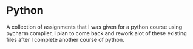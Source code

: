 # Python

A collection of assignments that I was given for a python course using pycharm compiler, I plan to come back and rework alot of these existing files after I complete another course of python.
